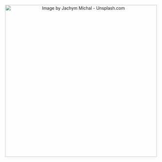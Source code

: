 <p align="center"> 
<a href="https://unsplash.com/photos/QbX8A8eHfzw"><img src="https://images.unsplash.com/photo-1543092587-d8b8feaf362b?ixid=MXwxMjA3fDB8MHxwaG90by1wYWdlfHx8fGVufDB8fHw%3D&ixlib=rb-1.2.1&auto=format&fit=crop&w=750&q=80" title="Image by Jachym Michal - Unsplash.com" width="500"></a>
